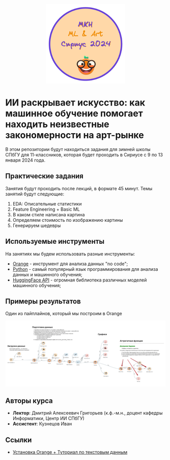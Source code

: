 <p align="center">
    <img height="250px" alt="Sirius 2024 ML & Art" src="./pics/sirius_logo.png">
</p>

# ИИ раскрывает искусство: как машинное обучение помогает находить неизвестные закономерности на арт-рынке
В этом репозитории будут находиться задания для зимней школы СПбГУ для 11-классников, которая будет проходить в Сириусе с 9 по 13 января 2024 года.

## Практические задания

Занятия будут проходить после лекций, в формате 45 минут. Темы занятий будут следующие:
1. EDA: Описательные статистики
2. Feature Engineering + Basic ML
3. В каком стиле написана картина
4. Определяем стоимость по изображению картины
5. Генерируем шедевры

<!-- ![logo](./pics/course_roadmap.png) -->

## Используемые инструменты
На занятиях мы будем использовать разные инструменты:
* [Orange](https://orangedatamining.com/) - инструмент для анализа данных "no code";
* [Python](...) - самый популярный язык программирования для анализа данных и машинного обучения;
* [HuggingFace API](https://huggingface.co/docs/api-inference/quicktour) -  огромная библиотека различных моделей машинного обучения;

## Примеры результатов
Один из пайплайнов, который мы построим в Orange

<p align="center">
    <img width="900" alt="Один из пайплайнов, который мы построим в Orange" src="./pics/day1_orange_pipeline.png">
</p>

## Авторы курса
* **Лектор**: Дмитрий Алексеевич Григорьев (к.ф.-м.н., доцент кафедры Информатики, Центр ИИ СПбГУ)
* **Ассистент**: Кузнецов Иван

## Ссылки
* [Установка Orange + Туториал по текстовым данным](https://hcommons.org/app/uploads/sites/1001924/2020/07/intro-to-orange-tutorial-part-1.pdf)

